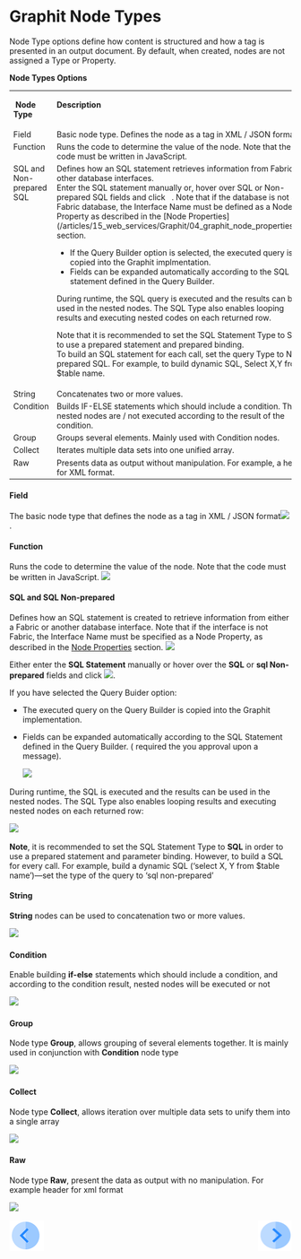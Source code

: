 # Graphit Node Types

Node Type options define how content is structured and how a tag is presented in an output document. By default, when created, nodes are not assigned a Type or Property.

**Node Types Options**
<table>
<tbody>
<tr>
<td valign="top" width="300pxl">
<p><strong>&nbsp;Node Type</strong></p>
</td>
<td valign="top" width="600pxl">
<p><strong>Description</strong></p>
</td>
</tr>
<tr>
<td valign="top" width="300pxl">Field</td>
<td valign="top" width="600pxl">Basic node type. Defines the node as a tag in XML / JSON format<a href="https://github.com/k2view-academy/K2View-Academy/blob/KB_DROP2_15a_Graphit_Merav/articles/15_web_services/Graphit/images/08_node_type_field.png" target="_blank" rel="noopener noreferrer"><img src="https://github.com/k2view-academy/K2View-Academy/raw/KB_DROP2_15a_Graphit_Merav/articles/15_web_services/Graphit/images/08_node_type_field.png" alt="" /></a>.</td>
</tr>
<tr>
<td valign="top" width="300pxl">Function</td>
<td valign="top" width="600pxl">Runs the code to determine the value of the node. Note that the code must be written in JavaScript.&nbsp;</td>
</tr>
<tr>
<td valign="top" width="300pxl">SQL and Non-prepared SQL</td>
<td valign="top" width="600pxl">Defines how an SQL statement retrieves information from Fabric or other database interfaces.
    <br />Enter the SQL statement manually or, hover over SQL or Non-prepared SQL fields and click  &nbsp;&nbsp;. 
Note that if the database is not a Fabric database, the Interface Name must be defined as a Node Property as described in the [Node Properties](/articles/15_web_services/Graphit/04_graphit_node_properties.md) section. 
  

-  If the Query Builder option is selected, the executed query is copied into the Graphit implmentation.
-  Fields can be expanded automatically according to the SQL statement defined in the Query Builder.&nbsp;<br />
  
During runtime, the SQL query is executed and the results can be used in the nested nodes. The SQL Type also enables looping results and executing nested codes on each returned row.&nbsp;&nbsp;<br />

Note that it is recommended to set the SQL Statement Type to SQL to use a prepared statement and prepared binding.&nbsp;<br />To build an SQL statement for each call, set the query Type to Non-prepared SQL. For example, to build dynamic SQL, Select X,Y from $table name.</td>
</tr>
<tr>
<td valign="top" width="300pxl">String</td>
<td valign="top" width="600pxl">Concatenates two or more values.&nbsp;</td>
</tr>
<tr>
<td valign="top" width="300pxl">Condition</td>
<td valign="top" width="600pxl">Builds IF-ELSE statements which should include a condition. The nested nodes are / not executed according to the result of the condition.&nbsp;</td>
</tr>
<tr>
<td valign="top" width="300pxl">Group&nbsp;</td>
<td valign="top" width="600pxl">Groups several elements. Mainly used with Condition nodes.</td>
</tr>
<tr>
<td valign="top" width="300pxl">Collect</td>
<td valign="top" width="600pxl">Iterates multiple data sets into one unified array.&nbsp;</td>
</tr>
<tr>
<td valign="top" width="300pxl">Raw</td>
<td valign="top" width="600pxl">Presents data as output without manipulation. For example, a header for XML format.&nbsp;</td>
</tr>
</tbody>
</table>

#### Field
The basic node type that defines the node as a tag in XML / JSON format![](/articles/15_web_services/Graphit/images/08_node_type_field.png).

#### Function
Runs the code to determine the value of the node. Note that the code must be written in JavaScript. ![](/articles/15_web_services/Graphit/images/09_node_type_function.png)

#### SQL and SQL Non-prepared
Defines how an SQL statement is created to retrieve information from either a Fabric or another database interface. Note that if the interface is not Fabric, the Interface Name must be specified as a Node Property, as described in the [Node Properties](/articles/15_web_services/Graphit/04_graphit_node_properties.md) section. 
![](/articles/15_web_services/Graphit/images/12_node_type_sql.png) 

Either enter the **SQL Statement** manually or hover over the **SQL** or **sql Non-prepared** fields and click ![](/articles/15_web_services/Graphit/images/10_DB.png).   

If you have selected the Query Buider option:

- The executed query on the Query Builder is copied into the Graphit implementation. 

- Fields can be expanded automatically according to the SQL Statement defined in the Query Builder. ( required the you approval upon a message). 

  ![](/articles/15_web_services/Graphit/images/11_create_fields.png)

During runtime, the SQL is executed and the results can be used in the nested nodes. The SQL Type also enables looping results and executing nested nodes on each returned row:

![](/articles/15_web_services/Graphit/images/13_node_type_sql2.png)

**Note**, it is recommended to set the SQL Statement Type to **SQL** in order to use a prepared statement and parameter binding. However, to build a SQL for every call. For example, build a dynamic SQL (‘select X, Y from $table name’)—set the type of the query to ‘sql non-prepared’

#### String

**String** nodes can be used to concatenation two or more values.

![](/articles/15_web_services/Graphit/images/14_node_type_string.png)

#### Condition

Enable building **if-else** statements which should include a condition, and according to the condition result, nested nodes will be executed or not

![](/articles/15_web_services/Graphit/images/15_node_type_condition.png)

#### Group

Node type **Group**, allows grouping of several elements together. It is mainly used in conjunction with **Condition** node type

![](/articles/15_web_services/Graphit/images/16_node_type_group.png)

#### Collect

Node type **Collect**, allows iteration over multiple data sets to unify them into a single array

![](/articles/15_web_services/Graphit/images/17_node_type_collect.png)

#### Raw

Node type **Raw**, present the data as output with no manipulation. For example header for xml format

![](/articles/15_web_services/Graphit/images/18_node_type_raw.png)

[![Previous](/articles/images/Previous.png)](/articles/15_web_services/Graphit/02_create_and_edit_a_graphit_file.md)[<img align="right" width="60" height="54" src="/articles/images/Next.png">](/articles/15_web_services/Graphit/04_graphit_node_properties.md)

